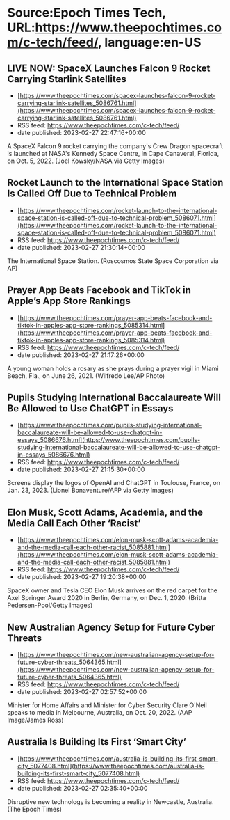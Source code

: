 # Source:Epoch Times Tech, URL:https://www.theepochtimes.com/c-tech/feed/, language:en-US

## LIVE NOW: SpaceX Launches Falcon 9 Rocket Carrying Starlink Satellites
 - [https://www.theepochtimes.com/spacex-launches-falcon-9-rocket-carrying-starlink-satellites_5086761.html](https://www.theepochtimes.com/spacex-launches-falcon-9-rocket-carrying-starlink-satellites_5086761.html)
 - RSS feed: https://www.theepochtimes.com/c-tech/feed/
 - date published: 2023-02-27 22:47:16+00:00

A SpaceX Falcon 9 rocket carrying the company's Crew Dragon spacecraft is launched at NASA's Kennedy Space Centre, in Cape Canaveral, Florida, on Oct. 5, 2022. (Joel Kowsky/NASA via Getty Images)

## Rocket Launch to the International Space Station Is Called Off Due to Technical Problem
 - [https://www.theepochtimes.com/rocket-launch-to-the-international-space-station-is-called-off-due-to-technical-problem_5086071.html](https://www.theepochtimes.com/rocket-launch-to-the-international-space-station-is-called-off-due-to-technical-problem_5086071.html)
 - RSS feed: https://www.theepochtimes.com/c-tech/feed/
 - date published: 2023-02-27 21:30:14+00:00

The International Space Station. (Roscosmos State Space Corporation via AP)

## Prayer App Beats Facebook and TikTok in Apple’s App Store Rankings
 - [https://www.theepochtimes.com/prayer-app-beats-facebook-and-tiktok-in-apples-app-store-rankings_5085314.html](https://www.theepochtimes.com/prayer-app-beats-facebook-and-tiktok-in-apples-app-store-rankings_5085314.html)
 - RSS feed: https://www.theepochtimes.com/c-tech/feed/
 - date published: 2023-02-27 21:17:26+00:00

A young woman holds a rosary as she prays during a prayer vigil in Miami Beach, Fla., on June 26, 2021. (Wilfredo Lee/AP Photo)

## Pupils Studying International Baccalaureate Will Be Allowed to Use ChatGPT in Essays
 - [https://www.theepochtimes.com/pupils-studying-international-baccalaureate-will-be-allowed-to-use-chatgpt-in-essays_5086676.html](https://www.theepochtimes.com/pupils-studying-international-baccalaureate-will-be-allowed-to-use-chatgpt-in-essays_5086676.html)
 - RSS feed: https://www.theepochtimes.com/c-tech/feed/
 - date published: 2023-02-27 21:15:30+00:00

Screens display the logos of OpenAI and ChatGPT in Toulouse, France, on Jan. 23, 2023. (Lionel Bonaventure/AFP via Getty Images)

## Elon Musk, Scott Adams, Academia, and the Media Call Each Other ‘Racist’
 - [https://www.theepochtimes.com/elon-musk-scott-adams-academia-and-the-media-call-each-other-racist_5085881.html](https://www.theepochtimes.com/elon-musk-scott-adams-academia-and-the-media-call-each-other-racist_5085881.html)
 - RSS feed: https://www.theepochtimes.com/c-tech/feed/
 - date published: 2023-02-27 19:20:38+00:00

SpaceX owner and Tesla CEO Elon Musk arrives on the red carpet for the Axel Springer Award 2020 in Berlin, Germany, on Dec. 1, 2020. (Britta Pedersen-Pool/Getty Images)

## New Australian Agency Setup for Future Cyber Threats
 - [https://www.theepochtimes.com/new-australian-agency-setup-for-future-cyber-threats_5064365.html](https://www.theepochtimes.com/new-australian-agency-setup-for-future-cyber-threats_5064365.html)
 - RSS feed: https://www.theepochtimes.com/c-tech/feed/
 - date published: 2023-02-27 02:57:52+00:00

Minister for Home Affairs and Minister for Cyber Security Clare O'Neil speaks to media in Melbourne, Australia, on Oct. 20, 2022. (AAP Image/James Ross)

## Australia Is Building Its First ‘Smart City’
 - [https://www.theepochtimes.com/australia-is-building-its-first-smart-city_5077408.html](https://www.theepochtimes.com/australia-is-building-its-first-smart-city_5077408.html)
 - RSS feed: https://www.theepochtimes.com/c-tech/feed/
 - date published: 2023-02-27 02:35:40+00:00

Disruptive new technology is becoming a reality in Newcastle, Australia. (The Epoch Times)

